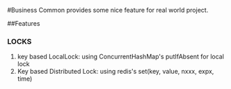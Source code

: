 #Business Common
provides some nice feature for real world project.

##Features

### LOCKS
1. key based LocalLock: using ConcurrentHashMap's putIfAbsent for local lock
2. Key based Distributed Lock: using redis's set(key, value, nxxx, expx, time)
